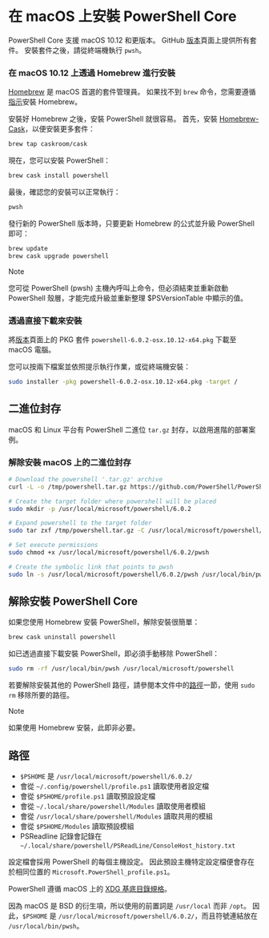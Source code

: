 # <a name="installing-powershell-core-on-macos"></a>在 macOS 上安裝 PowerShell Core

PowerShell Core 支援 macOS 10.12 和更版本。
GitHub [版本][]頁面上提供所有套件。
安裝套件之後，請從終端機執行 `pwsh`。

### <a name="installation-via-homebrew-on-macos-1012"></a>在 macOS 10.12 上透過 Homebrew 進行安裝

[Homebrew][ brew] 是 macOS 首選的套件管理員。
如果找不到 `brew` 命令，您需要遵循[指示][brew]安裝 Homebrew。

安裝好 Homebrew 之後，安裝 PowerShell 就很容易。
首先，安裝 [Homebrew-Cask][cask]，以便安裝更多套件：

```sh
brew tap caskroom/cask
```

現在，您可以安裝 PowerShell：

```sh
brew cask install powershell
```

最後，確認您的安裝可以正常執行：

```sh
pwsh
```

發行新的 PowerShell 版本時，只要更新 Homebrew 的公式並升級 PowerShell 即可：

```sh
brew update
brew cask upgrade powershell
```

> [!NOTE]
> 您可從 PowerShell (pwsh) 主機內呼叫上命令，但必須結束並重新啟動 PowerShell 殼層，才能完成升級並重新整理 $PSVersionTable 中顯示的值。

[brew]: http://brew.sh/
[cask]: https://caskroom.github.io/

### <a name="installation-via-direct-download"></a>透過直接下載來安裝

將[版本][]頁面上的 PKG 套件 `powershell-6.0.2-osx.10.12-x64.pkg` 下載至 macOS 電腦。

您可以按兩下檔案並依照提示執行作業，或從終端機安裝：

```sh
sudo installer -pkg powershell-6.0.2-osx.10.12-x64.pkg -target /
```

## <a name="binary-archives"></a>二進位封存

macOS 和 Linux 平台有 PowerShell 二進位 `tar.gz` 封存，以啟用進階的部署案例。

### <a name="installing-binary-archives-on-macos"></a>解除安裝 macOS 上的二進位封存

```sh
# Download the powershell '.tar.gz' archive
curl -L -o /tmp/powershell.tar.gz https://github.com/PowerShell/PowerShell/releases/download/v6.0.2/powershell-6.0.2-osx-x64.tar.gz

# Create the target folder where powershell will be placed
sudo mkdir -p /usr/local/microsoft/powershell/6.0.2

# Expand powershell to the target folder
sudo tar zxf /tmp/powershell.tar.gz -C /usr/local/microsoft/powershell/6.0.2

# Set execute permissions
sudo chmod +x /usr/local/microsoft/powershell/6.0.2/pwsh

# Create the symbolic link that points to pwsh
sudo ln -s /usr/local/microsoft/powershell/6.0.2/pwsh /usr/local/bin/pwsh
```

## <a name="uninstalling-powershell-core"></a>解除安裝 PowerShell Core

如果您使用 Homebrew 安裝 PowerShell，解除安裝很簡單：

```sh
brew cask uninstall powershell
```

如已透過直接下載安裝 PowerShell，即必須手動移除 PowerShell：

```sh
sudo rm -rf /usr/local/bin/pwsh /usr/local/microsoft/powershell
```

若要解除安裝其他的 PowerShell 路徑，請參閱本文件中的[路徑][]一節，使用 `sudo rm` 移除所要的路徑。

> [!NOTE]
> 如果使用 Homebrew 安裝，此即非必要。

[路徑]:#paths

## <a name="paths"></a>路徑

* `$PSHOME` 是 `/usr/local/microsoft/powershell/6.0.2/`
* 會從 `~/.config/powershell/profile.ps1` 讀取使用者設定檔
* 會從 `$PSHOME/profile.ps1` 讀取預設設定檔
* 會從 `~/.local/share/powershell/Modules` 讀取使用者模組
* 會從 `/usr/local/share/powershell/Modules` 讀取共用的模組
* 會從 `$PSHOME/Modules` 讀取預設模組
* PSReadline 記錄會記錄在 `~/.local/share/powershell/PSReadLine/ConsoleHost_history.txt`

設定檔會採用 PowerShell 的每個主機設定。
因此預設主機特定設定檔便會存在於相同位置的 `Microsoft.PowerShell_profile.ps1`。

PowerShell 遵循 macOS 上的 [XDG 基底目錄規格][xdg-bds]。

因為 macOS 是 BSD 的衍生項，所以使用的前置詞是 `/usr/local` 而非 `/opt`。
因此，`$PSHOME` 是 `/usr/local/microsoft/powershell/6.0.2/`，而且符號連結放在 `/usr/local/bin/pwsh`。

[版本]: https://github.com/PowerShell/PowerShell/releases/latest
[xdg-bds]: https://specifications.freedesktop.org/basedir-spec/basedir-spec-latest.html
